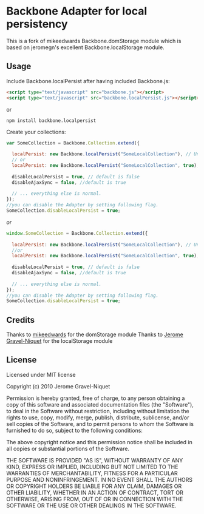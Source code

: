 # Backbone Adapter for local persistency 


This is a fork of mikeedwards Backbone.domStorage module which is based on jeromegn's excellent Backbone.localStorage module.

## Usage

Include Backbone.localPersist after having included Backbone.js:

```html
<script type="text/javascript" src="backbone.js"></script>
<script type="text/javascript" src="backbone.localPersist.js"></script>
```

or 
```
npm install backbone.localpersist
```

Create your collections:

```javascript
var SomeCollection = Backbone.Collection.extend({
  
  localPersist: new Backbone.localPersist("SomeLocalCollection"), // Unique name within your app.
  // or 
  localPersist: new Backbone.localPersist("SomeLocalCollection", true), // the second parameter is used to change from local storage to session storage
  
  disableLocalPersist = true, // default is false
  disableAjaxSync = false, //default is true
  
  // ... everything else is normal.
});
//you can disable the Adapter by setting following flag. 
SomeCollection.disableLocalPersist = true;
```

*or*

```javascript
window.SomeCollection = Backbone.Collection.extend({
  
  localPersist: new Backbone.localPersist("SomeLocalCollection"), // Unique name within your app.
  //or
  localPersist: new Backbone.localPersist("SomeLocalCollection", true), // the second parameter is used to change from local storage to session storage
  
  disableLocalPersist = true, // default is false
  disableAjaxSync = false, //default is true
  
  // ... everything else is normal.
});
//you can disable the Adapter by setting following flag. 
SomeCollection.disableLocalPersist = true;
```



## Credits
Thanks to [mikeedwards](https://github.com/mikeedwards) for the domStorage module
Thanks to [Jerome Gravel-Niquet](https://github.com/jeromegn) for the localStorage module 

## License

Licensed under MIT license

Copyright (c) 2010 Jerome Gravel-Niquet

Permission is hereby granted, free of charge, to any person obtaining
a copy of this software and associated documentation files (the
"Software"), to deal in the Software without restriction, including
without limitation the rights to use, copy, modify, merge, publish,
distribute, sublicense, and/or sell copies of the Software, and to
permit persons to whom the Software is furnished to do so, subject to
the following conditions:

The above copyright notice and this permission notice shall be
included in all copies or substantial portions of the Software.

THE SOFTWARE IS PROVIDED "AS IS", WITHOUT WARRANTY OF ANY KIND,
EXPRESS OR IMPLIED, INCLUDING BUT NOT LIMITED TO THE WARRANTIES OF
MERCHANTABILITY, FITNESS FOR A PARTICULAR PURPOSE AND
NONINFRINGEMENT. IN NO EVENT SHALL THE AUTHORS OR COPYRIGHT HOLDERS BE
LIABLE FOR ANY CLAIM, DAMAGES OR OTHER LIABILITY, WHETHER IN AN ACTION
OF CONTRACT, TORT OR OTHERWISE, ARISING FROM, OUT OF OR IN CONNECTION
WITH THE SOFTWARE OR THE USE OR OTHER DEALINGS IN THE SOFTWARE.